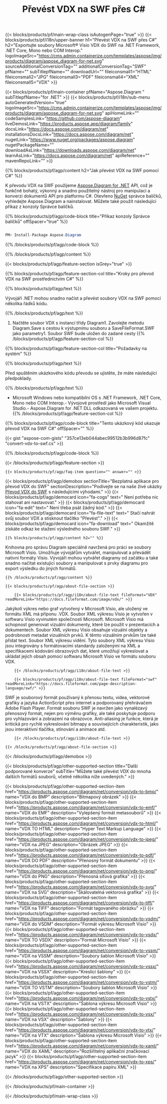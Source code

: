 ﻿---
title: Převést VDX na SWF přes C# 
weight: 1080
url: /cs/net/conversion/vdx-to-swf/ 
description: Ukázkový kód pro převod VDX na SWF C#. Použijte API ukázkový kód pro dávkový převod souborů VDX na SWF v rámci VB.NET, Asp.NET nebo jakékoli aplikace založené na .NET.
---
{{< blocks/products/pf/main-wrap-class isAutogenPage="true" >}}
{{< blocks/products/pf/i18n/upper-banner h1="Převést VDX na SWF přes C#" h2="Exportujte soubory Microsoft® Visio VDX do SWF na .NET Framework, .NET Core, Mono nebo COM Interop." logoImageSrc="https://cms.admin.containerize.com/templates/aspose/img/products/diagram/aspose_diagram-for-net.svg" sourceAdditionalConversionTag="" additionalConversionTag="SWF" pfName="" subTitlepfName="" downloadUrl="" fileiconsmall1="HTML" fileiconsmall2="JPG" fileiconsmall3="PDF" fileiconsmall4="XML" fileiconsmall5="VDX" >}}

{{< blocks/products/pf/main-container pfName="Aspose.Diagram " subTitlepfName="for .NET" >}}
{{< blocks/products/pf/i18n/sub-menu autoGeneratedVersion="true" logoImageSrc="https://cms.admin.containerize.com/templates/aspose/img/products/diagram/aspose_diagram-for-net.svg" apiHomeLink="" codeSamplesLink="https://github.com/aspose-diagram" liveDemosLink="https://products.aspose.app/diagram/family" docsLink="https://docs.aspose.com/diagram/net" installationsDocsLink="https://docs.aspose.com/diagram/net" nugetLink="https://www.nuget.org/packages/aspose.diagram" nugetPackageName="" downloadAsLink="https://downloads.aspose.com/diagram/net" learnAsLink="https://docs.aspose.com/diagram/net" apiReference="" mavenRepoLink="" >}}

{{% blocks/products/pf/agp/content h2="Jak převést VDX na SWF pomocí C#" %}}

 K převodu VDX na SWF použijeme
 [Aspose.Diagram for .NET](https://products.aspose.com/diagram/net) 
 API, což je funkčně bohatý, výkonný a snadno použitelný nástroj pro manipulaci a konverzi dokumentů API pro platformu C#. Otevřeno
 [NuGet](https://www.nuget.org/packages/aspose.diagram) 
 správce balíčků, vyhledejte
 Aspose.Diagram 
 a nainstalovat. Můžete také použít následující příkaz z konzoly Správce balíčků.

{{% blocks/products/pf/agp/code-block title="Příkaz konzoly Správce balíčků" offSpacer="true" %}}

```cs

PM> Install-Package Aspose.Diagram


```

{{% /blocks/products/pf/agp/code-block %}}

{{% /blocks/products/pf/agp/content %}}

{{< blocks/products/pf/agp/feature-section isGrey="true" >}}

{{% blocks/products/pf/agp/feature-section-col title="Kroky pro převod VDX na SWF prostřednictvím C#" %}}

{{% blocks/products/pf/agp/text %}}

 Vývojáři .NET mohou snadno načíst a převést soubory VDX na SWF pomocí několika řádků kódu.

{{% /blocks/products/pf/agp/text %}}

1. Načtěte soubor VDX s instancí třídy Diagram1. Zavolejte metodu Diagram.Save s cestou k výstupnímu souboru a SaveFileFormat.SWF jako parametry1. Soubor SWF bude uložen do zadané cesty
{{% /blocks/products/pf/agp/feature-section-col %}}

{{% blocks/products/pf/agp/feature-section-col title="Požadavky na systém" %}}

{{% blocks/products/pf/agp/text %}}

 Před spuštěním ukázkového kódu převodu se ujistěte, že máte následující předpoklady.

{{% /blocks/products/pf/agp/text %}}

- Microsoft Windows nebo kompatibilní OS s .NET Framework, .NET Core, Mono nebo COM Interop.- Vývojové prostředí jako Microsoft Visual Studio.- Aspose.Diagram for .NET DLL odkazovaná ve vašem projektu.
{{% /blocks/products/pf/agp/feature-section-col %}}

{{% blocks/products/pf/agp/code-block title="Tento ukázkový kód ukazuje převod VDX na SWF C#" offSpacer="" %}}

{{< gist "aspose-com-gists" "357ce13eb044abec99512b3b996d87fc" "convert-vdx-to-swf.cs" >}}

{{% /blocks/products/pf/agp/code-block %}}

{{< /blocks/products/pf/agp/feature-section >}}

    {{< blocks/products/pf/agp/faq-item question="" answer="" >}}
 

<!-- aboutfile Starts -->

{{< blocks/products/pf/agp/demobox sectionTitle="Bezplatná aplikace pro převod VDX do SWF" sectionDescription="Podívejte se na naše živé ukázky [Převod VDX do SWF](https://products.aspose.app/diagram/conversion/vdx-to-swf) s následujícími výhodami." >}}
        {{< blocks/products/pf/agp/democard icon="fa-cogs" text=" Není potřeba nic stahovat ani nastavovat." >}}
        {{< blocks/products/pf/agp/democard icon="fa-edit" text=" Není třeba psát žádný kód." >}}
        {{< blocks/products/pf/agp/democard icon="fa-file-text" text=" Stačí nahrát svůj soubor VDX a stisknout tlačítko \"Převést\"." >}}
        {{< blocks/products/pf/agp/democard icon="fa-download" text=" Okamžitě získáte odkaz ke stažení výsledného souboru SWF." >}}

    {{% blocks/products/pf/agp/content h2="" %}}

 Knihovna pro správu Diagram speciálně navržená pro práci se soubory Microsoft Visio. Umožňuje vývojářům vytvářet, manipulovat a převádět nativní formáty Visio. Vývojáři mohou vytvářet diagramy od začátku a také snadno načítat existující soubory a manipulovat s prvky diagramu pro export výsledku do jiných formátů.



    {{% /blocks/products/pf/agp/content %}}

    {{< blocks/products/pf/agp/about-file-section >}}

        {{< blocks/products/pf/agp/i18n/about-file-text fileFormat="VDX" readMoreLink="https://docs.fileformat.com/image/vdx/" >}}
Jakýkoli výkres nebo graf vytvořený v Microsoft Visio, ale uložený ve formátu XML má příponu .VDX. Soubor XML výkresu Visio je vytvořen v softwaru Visio vyvinutém společností Microsoft. Microsoft Visio má schopnost generovat vizuální dokumenty, které lze použít v prezentacích a dokumentech. Soubor XML výkresu Visio obsahuje vizuální objekty a podrobnosti metadat vizuálních prvků. K těmto vizuálním prvkům lze také přidat text. Soubor XML výkresu vidění. Tyto soubory XML výkresu Visio jsou integrovány s formátovacími standardy založenými na XML a specifikacemi kódování obrazových dat, které umožňují vykreslovat a ukládat jejich obsah pomocí softwaru Microsoft Visio ve formátu souboru VDX.

        {{< /blocks/products/pf/agp/i18n/about-file-text >}}

        {{< blocks/products/pf/agp/i18n/about-file-text fileFormat="swf" readMoreLink="https://docs.fileformat.com/page-description-language/swf/" >}}
SWF je souborový formát používaný k přenosu textu, videa, vektorové grafiky a jazyka ActionScript přes internet a podporovaný přehrávačem Adobe Flash Player. Formát souboru SWF je navržen jako vynalézavý přenosový formát, nejen pro výměnu grafiky, ale také poskytuje podporu pro vyhlazování a zobrazení na obrazovce. Anti-aliasing je funkce, která je kritická pro rychlé vykreslování bitmapy a souvisejících charakteristik, jako jsou interaktivní tlačítka, stínování a animace atd.

        {{< /blocks/products/pf/agp/i18n/about-file-text >}}

    {{< /blocks/products/pf/agp/about-file-section >}}

{{< /blocks/products/pf/agp/demobox >}}

<!-- aboutfile Ends -->

{{< blocks/products/pf/agp/other-supported-section title="Další podporované konverze" subTitle="Můžete také převést VDX do mnoha dalších formátů souborů, včetně několika níže uvedených." >}}

{{< blocks/products/pf/agp/other-supported-section-item href="https://products.aspose.com/diagram/net/conversion/vdx-to-bmp/" name="VDX do BMP" description="Bitmapový obrázek" >}}
{{< blocks/products/pf/agp/other-supported-section-item href="https://products.aspose.com/diagram/net/conversion/vdx-to-emf/" name="VDX do EMF" description="Vylepšený formát metasouborů" >}}
{{< blocks/products/pf/agp/other-supported-section-item href="https://products.aspose.com/diagram/net/conversion/vdx-to-html/" name="VDX TO HTML" description="Hyper Text Markup Language" >}}
{{< blocks/products/pf/agp/other-supported-section-item href="https://products.aspose.com/diagram/net/conversion/vdx-to-jpeg/" name="VDX na JPEG" description="Obrázek JPEG" >}}
{{< blocks/products/pf/agp/other-supported-section-item href="https://products.aspose.com/diagram/net/conversion/vdx-to-pdf/" name="VDX DO PDF" description="Přenosný formát dokumentu" >}}
{{< blocks/products/pf/agp/other-supported-section-item href="https://products.aspose.com/diagram/net/conversion/vdx-to-png/" name="VDX do PNG" description="Přenosná síťová grafika" >}}
{{< blocks/products/pf/agp/other-supported-section-item href="https://products.aspose.com/diagram/net/conversion/vdx-to-svg/" name="VDX na SVG" description="Škálovatelná vektorová grafika" >}}
{{< blocks/products/pf/agp/other-supported-section-item href="https://products.aspose.com/diagram/net/conversion/vdx-to-tiff/" name="VDX na TIFF" description="Formát tagovaného obrázku" >}}
{{< blocks/products/pf/agp/other-supported-section-item href="https://products.aspose.com/diagram/net/conversion/vdx-to-vsdm/" name="VDX do VSDM" description="Formát výkresu Microsoft Visio" >}}
{{< blocks/products/pf/agp/other-supported-section-item href="https://products.aspose.com/diagram/net/conversion/vdx-to-vsdx/" name="VDX TO VSDX" description="Formát Microsoft Visio" >}}
{{< blocks/products/pf/agp/other-supported-section-item href="https://products.aspose.com/diagram/net/conversion/vdx-to-vssm/" name="VDX na VSSM" description="Soubory šablon Microsoft Visio" >}}
{{< blocks/products/pf/agp/other-supported-section-item href="https://products.aspose.com/diagram/net/conversion/vdx-to-vssx/" name="VDX na VSSX" description="Kreslicí šablony" >}}
{{< blocks/products/pf/agp/other-supported-section-item href="https://products.aspose.com/diagram/net/conversion/vdx-to-vstm/" name="VDX TO VSTM" description="Soubory šablon Microsoft Visio" >}}
{{< blocks/products/pf/agp/other-supported-section-item href="https://products.aspose.com/diagram/net/conversion/vdx-to-vstx/" name="VDX na VSTX" description="Šablona výkresu Microsoft Visio" >}}
{{< blocks/products/pf/agp/other-supported-section-item href="https://products.aspose.com/diagram/net/conversion/vdx-to-vsx/" name="VDX na VSX" description="Šablony" >}}
{{< blocks/products/pf/agp/other-supported-section-item href="https://products.aspose.com/diagram/net/conversion/vdx-to-vtx/" name="VDX na VTX" description="Šablona výkresu Microsoft Visio" >}}
{{< blocks/products/pf/agp/other-supported-section-item href="https://products.aspose.com/diagram/net/conversion/vdx-to-xaml/" name="VDX do XAML" description="Rozšiřitelný aplikační značkovací jazyk" >}}
{{< blocks/products/pf/agp/other-supported-section-item href="https://products.aspose.com/diagram/net/conversion/vdx-to-xps/" name="VDX na XPS" description="Specifikace papíru XML" >}}

{{< /blocks/products/pf/agp/other-supported-section >}}

{{< /blocks/products/pf/main-container >}}
    
{{< /blocks/products/pf/main-wrap-class >}}